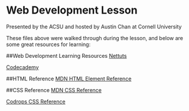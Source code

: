 # Web Development Lesson
Presented by the ACSU and hosted by Austin Chan at Cornell University

These files above were walked through during the lesson, and below are some great resources for learning:

##Web Development Learning Resources
[Nettuts](http://code.tutsplus.com/series/web-development-from-scratch--net-19995)

[Codecademy](http://www.codecademy.com/)

##HTML Reference
[MDN HTML Element Reference](https://developer.mozilla.org/en-US/docs/Web/HTML/Element)

##CSS Reference
[MDN CSS Reference](https://developer.mozilla.org/en-US/docs/Web/CSS/Reference)

[Codrops CSS Reference](http://tympanus.net/codrops/css_reference/)